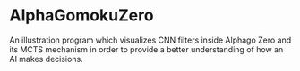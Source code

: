 # AlphaGomokuZero
An illustration program which visualizes CNN filters inside Alphago Zero and its MCTS mechanism in order to provide a better understanding of how an AI makes decisions. 
